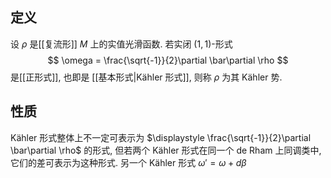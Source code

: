
## 定义

设 $\rho$ 是[[复流形]] $M$ 上的实值光滑函数. 若实闭 $(1,1)$-形式
$$
\omega = \frac{\sqrt{-1}}{2}\partial \bar\partial \rho
$$
是[[正形式]], 也即是 [[基本形式|Kähler 形式]], 则称 $\rho$ 为其 Kähler 势.

## 性质

Kähler 形式整体上不一定可表示为 $\displaystyle \frac{\sqrt{-1}}{2}\partial \bar\partial \rho$ 的形式, 但若两个 Kähler 形式在同一个 de Rham 上同调类中, 它们的差可表示为这种形式. 另一个 Kähler 形式 $\omega' = \omega + d\beta$ 
